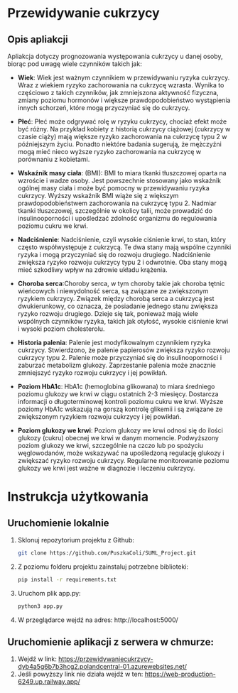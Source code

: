 # Przewidywanie cukrzycy

## Opis apliakcji

Apliakcja dotyczy prognozowania występowania cukrzycy u danej osoby, biorąc pod uwagę
wiele czynników takich jak:

- **Wiek**: Wiek jest ważnym czynnikiem w przewidywaniu ryzyka cukrzycy. Wraz z wiekiem ryzyko zachorowania na cukrzycę wzrasta. Wynika to częściowo z takich czynników, jak zmniejszona aktywność fizyczna, zmiany poziomu hormonów i większe prawdopodobieństwo wystąpienia innych schorzeń, które mogą przyczyniać się do cukrzycy.
 
- **Płeć**: Płeć może odgrywać rolę w ryzyku cukrzycy, chociaż efekt może być różny. Na przykład kobiety z historią cukrzycy ciążowej (cukrzycy w czasie ciąży) mają większe ryzyko zachorowania na cukrzycę typu 2 w późniejszym życiu. Ponadto niektóre badania sugerują, że mężczyźni mogą mieć nieco wyższe ryzyko zachorowania na cukrzycę w porównaniu z kobietami.
 
- **Wskaźnik masy ciała**: (BMI): BMI to miara tkanki tłuszczowej oparta na wzroście i wadze osoby. Jest powszechnie stosowany jako wskaźnik ogólnej masy ciała i może być pomocny w przewidywaniu ryzyka cukrzycy. Wyższy wskaźnik BMI wiąże się z większym prawdopodobieństwem zachorowania na cukrzycę typu 2. Nadmiar tkanki tłuszczowej, szczególnie w okolicy talii, może prowadzić do insulinooporności i upośledzać zdolność organizmu do regulowania poziomu cukru we krwi.
 
- **Nadciśnienie**: Nadciśnienie, czyli wysokie ciśnienie krwi, to stan, który często współwystępuje z cukrzycą. Te dwa stany mają wspólne czynniki ryzyka i mogą przyczyniać się do rozwoju drugiego. Nadciśnienie zwiększa ryzyko rozwoju cukrzycy typu 2 i odwrotnie. Oba stany mogą mieć szkodliwy wpływ na zdrowie układu krążenia.
 
- **Choroba serca**:Choroby serca, w tym choroby takie jak choroba tętnic wieńcowych i niewydolność serca, są związane ze zwiększonym ryzykiem cukrzycy. Związek między chorobą serca a cukrzycą jest dwukierunkowy, co oznacza, że posiadanie jednego stanu zwiększa ryzyko rozwoju drugiego. Dzieje się tak, ponieważ mają wiele wspólnych czynników ryzyka, takich jak otyłość, wysokie ciśnienie krwi i wysoki poziom cholesterolu.
 
- **Historia palenia**: Palenie jest modyfikowalnym czynnikiem ryzyka cukrzycy. Stwierdzono, że palenie papierosów zwiększa ryzyko rozwoju cukrzycy typu 2. Palenie może przyczyniać się do insulinooporności i zaburzać metabolizm glukozy. Zaprzestanie palenia może znacznie zmniejszyć ryzyko rozwoju cukrzycy i jej powikłań.
 
- **Poziom HbA1c**: HbA1c (hemoglobina glikowana) to miara średniego poziomu glukozy we krwi w ciągu ostatnich 2-3 miesięcy. Dostarcza informacji o długoterminowej kontroli poziomu cukru we krwi. Wyższe poziomy HbA1c wskazują na gorszą kontrolę glikemii i są związane ze zwiększonym ryzykiem rozwoju cukrzycy i jej powikłań.
 
- **Poziom glukozy we krwi**: Poziom glukozy we krwi odnosi się do ilości glukozy (cukru) obecnej we krwi w danym momencie. Podwyższony poziom glukozy we krwi, szczególnie na czczo lub po spożyciu węglowodanów, może wskazywać na upośledzoną regulację glukozy i zwiększać ryzyko rozwoju cukrzycy. Regularne monitorowanie poziomu glukozy we krwi jest ważne w diagnozie i leczeniu cukrzycy.


# Instrukcja użytkowania

## Uruchomienie lokalnie

1. Sklonuj repozytorium projektu z Github:
    ```bash
    git clone https://github.com/PuszkaColi/SUML_Project.git
    ```

2. Z poziomu folderu projektu zainstaluj potrzebne biblioteki:
    ```bash
    pip install -r requirements.txt
    ```
3. Uruchom plik app.py:
    ```bash
    python3 app.py
    ```
   
4. W przeglądarce wejdź na adres: http://localhost:5000/

## Uruchomienie aplikacji z serwera w chmurze:
1. Wejdź w link: https://przewidywaniecukrzycy-dyb4a5g6b7b3hcg2.polandcentral-01.azurewebsites.net/
2. Jeśli powyższy link nie działa wejdź w ten: https://web-production-6249.up.railway.app/
